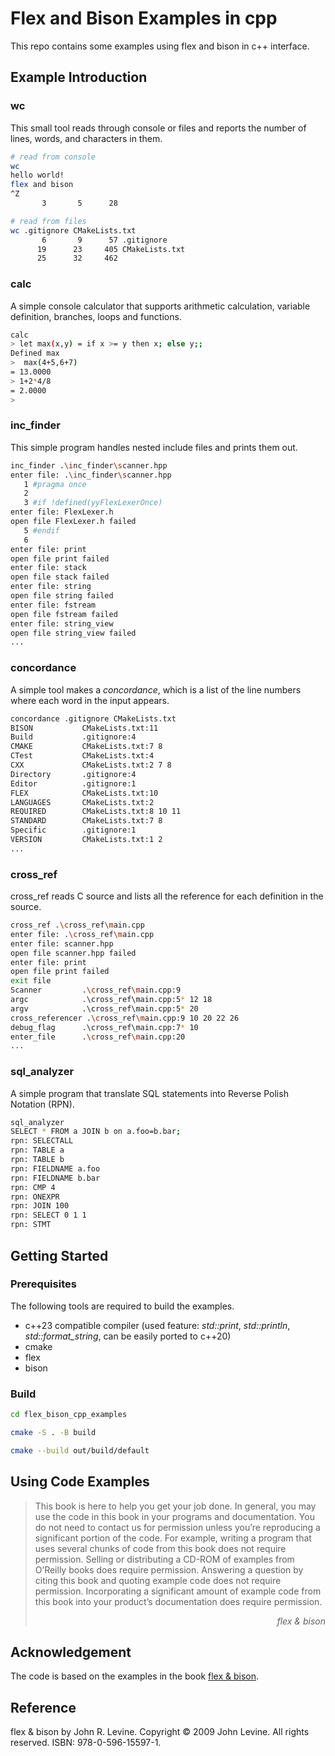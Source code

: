 # Flex and Bison Examples in cpp

This repo contains some examples using flex and bison in c++ interface.

## Example Introduction

### wc

This small tool reads through console or files and reports the number of lines, words, and characters in them.

``` bash
# read from console
wc
hello world!
flex and bison
^Z
       3       5      28

# read from files
wc .gitignore CMakeLists.txt
       6       9      57 .gitignore
      19      23     405 CMakeLists.txt
      25      32     462
```

### calc

A simple console calculator that supports arithmetic calculation, variable definition, branches, loops and functions.

```bash
calc
> let max(x,y) = if x >= y then x; else y;;
Defined max
>  max(4+5,6+7)
= 13.0000
> 1+2*4/8
= 2.0000
>
```

### inc_finder

This simple program handles nested include files and prints them out.

```bash
inc_finder .\inc_finder\scanner.hpp
enter file: .\inc_finder\scanner.hpp
   1 #pragma once
   2
   3 #if !defined(yyFlexLexerOnce)
enter file: FlexLexer.h
open file FlexLexer.h failed
   5 #endif
   6
enter file: print
open file print failed
enter file: stack
open file stack failed
enter file: string
open file string failed
enter file: fstream
open file fstream failed
enter file: string_view
open file string_view failed
...
```

### concordance

A simple tool makes a *concordance*, which is a list of the line numbers where each word in the input appears.

```bash
concordance .gitignore CMakeLists.txt
BISON           CMakeLists.txt:11
Build           .gitignore:4
CMAKE           CMakeLists.txt:7 8
CTest           CMakeLists.txt:4
CXX             CMakeLists.txt:2 7 8
Directory       .gitignore:4
Editor          .gitignore:1
FLEX            CMakeLists.txt:10
LANGUAGES       CMakeLists.txt:2
REQUIRED        CMakeLists.txt:8 10 11
STANDARD        CMakeLists.txt:7 8
Specific        .gitignore:1
VERSION         CMakeLists.txt:1 2
...
```

### cross_ref

cross_ref reads C source and lists all the reference for each definition in the source.

```bash
cross_ref .\cross_ref\main.cpp
enter file: .\cross_ref\main.cpp
enter file: scanner.hpp
open file scanner.hpp failed
enter file: print
open file print failed
exit file
Scanner         .\cross_ref\main.cpp:9
argc            .\cross_ref\main.cpp:5* 12 18
argv            .\cross_ref\main.cpp:5* 20
cross_referencer .\cross_ref\main.cpp:9 10 20 22 26
debug_flag      .\cross_ref\main.cpp:7* 10
enter_file      .\cross_ref\main.cpp:20
...
```

### sql_analyzer

A simple program that translate SQL statements into Reverse Polish Notation (RPN).

``` bash
sql_analyzer
SELECT * FROM a JOIN b on a.foo=b.bar;
rpn: SELECTALL
rpn: TABLE a
rpn: TABLE b
rpn: FIELDNAME a.foo
rpn: FIELDNAME b.bar
rpn: CMP 4
rpn: ONEXPR
rpn: JOIN 100
rpn: SELECT 0 1 1
rpn: STMT
```

## Getting Started

### Prerequisites

The following tools are required to build the examples.

* c++23 compatible compiler (used feature: *std::print*, *std::println*, *std::format_string*, can be easily ported to c++20)
* cmake
* flex
* bison

### Build

```bash
cd flex_bison_cpp_examples

cmake -S . -B build

cmake --build out/build/default
```

## Using Code Examples

> This book is here to help you get your job done. In general, you may use the code in
> this book in your programs and documentation. You do not need to contact us for
> permission unless you’re reproducing a significant portion of the code. For example,
> writing a program that uses several chunks of code from this book does not require
> permission. Selling or distributing a CD-ROM of examples from O’Reilly books does
> require permission. Answering a question by citing this book and quoting example
> code does not require permission. Incorporating a significant amount of example code
> from this book into your product’s documentation does require permission.
> *<p align="right">flex & bison</p>*

## Acknowledgement

The code is based on the examples in the book [flex & bison](https://www.oreilly.com/library/view/flex-bison/9780596805418/).

## Reference

flex & bison by John R. Levine. Copyright © 2009 John Levine. All rights reserved. ISBN: 978-0-596-15597-1.
